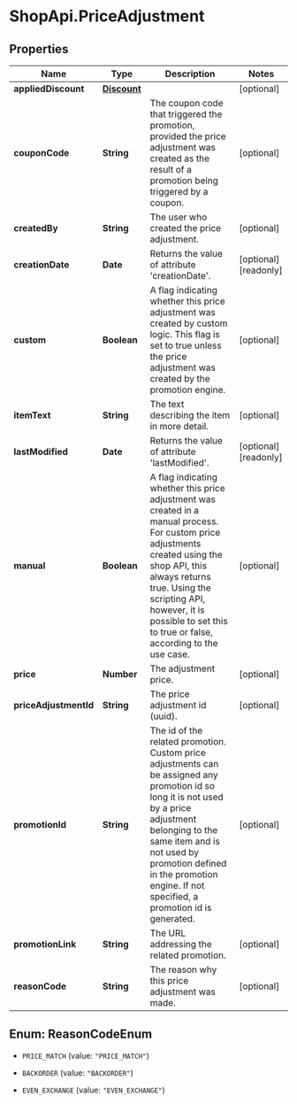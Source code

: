# ShopApi.PriceAdjustment

## Properties

Name | Type | Description | Notes
------------ | ------------- | ------------- | -------------
**appliedDiscount** | [**Discount**](Discount.md) |  | [optional] 
**couponCode** | **String** | The coupon code that triggered the promotion, provided  the price adjustment was created as the result of a promotion  being triggered by a coupon. | [optional] 
**createdBy** | **String** | The user who created the price adjustment. | [optional] 
**creationDate** | **Date** | Returns the value of attribute &#39;creationDate&#39;. | [optional] [readonly] 
**custom** | **Boolean** | A flag indicating whether this price adjustment was created by custom logic. This flag is  set to true unless the price adjustment was created by the promotion engine. | [optional] 
**itemText** | **String** | The text describing the item in more detail. | [optional] 
**lastModified** | **Date** | Returns the value of attribute &#39;lastModified&#39;. | [optional] [readonly] 
**manual** | **Boolean** | A flag indicating whether this price adjustment was created in a manual process.    For custom price adjustments created using the shop API, this always  returns true. Using the scripting API, however, it is possible to set this to true  or false, according to the use case. | [optional] 
**price** | **Number** | The adjustment price. | [optional] 
**priceAdjustmentId** | **String** | The price adjustment id (uuid). | [optional] 
**promotionId** | **String** | The id of the related promotion. Custom price adjustments  can be assigned any promotion id so long it is not  used by a price adjustment belonging to the same item  and is not used by promotion defined in the promotion engine.  If not specified, a promotion id is generated. | [optional] 
**promotionLink** | **String** | The URL addressing the related promotion. | [optional] 
**reasonCode** | **String** | The reason why this price adjustment was made. | [optional] 



## Enum: ReasonCodeEnum


* `PRICE_MATCH` (value: `"PRICE_MATCH"`)

* `BACKORDER` (value: `"BACKORDER"`)

* `EVEN_EXCHANGE` (value: `"EVEN_EXCHANGE"`)




